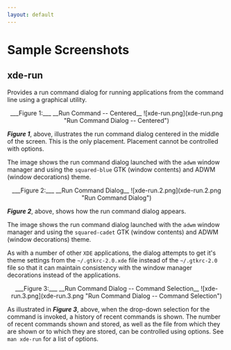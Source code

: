 ```yaml
---
layout: default
---
```

Sample Screenshots
===============

xde-run
---------------

Provides a run command dialog for running applications from the command
line using a graphical utility.

<div style="text-align: center;" markdown="1">
___Figure 1:___  __Run Command -- Centered__
![xde-run.png](xde-run.png "Run Command Dialog -- Centered")
</div>

___Figure 1___, above, illustrates the run command dialog centered in the
middle of the screen.  This is the only placement.  Placement cannot be
controlled with options.

The image shows the run command dialog launched with the ``adwm``
window manager and using the ``squared-blue`` GTK (window contents) and
ADWM (window decorations) theme.

<div style="text-align: center;" markdown="1">
___Figure 2:___  __Run Command Dialog__
![xde-run.2.png](xde-run.2.png "Run Command Dialog")
</div>

___Figure 2___, above, shows how the run command dialog appears.

The image shows the run command dialog launched with the ``adwm``
window manager and using the ``squared-cadet`` GTK (window contents) and
ADWM (window decorations) theme.

As with a number of other ``XDE`` applications, the dialog attempts to
get it's theme settings from the ``~/.gtkrc-2.0.xde`` file instead of
the ``~/.gtkrc-2.0`` file so that it can maintain consistency with the
window manager decorations instead of the applications.

<div style="text-align: center;" markdown="1">
___Figure 3:___  __Run Command Dialog -- Command Selection__
![xde-run.3.png](xde-run.3.png "Run Command Dialog -- Command Selection")
</div>

As illustrated in ___Figure 3___, above, when the drop-down selection
for the command is invoked, a history of recent commands is shown.  The
number of recent commands shown and stored, as well as the file from
which they are shown or to which they are stored, can be controlled
using options.  See ``man xde-run`` for a list of options.


[ vim: set ft=markdown sw=4 tw=72 nocin nosi fo+=tcqlorn spell: ]: #
